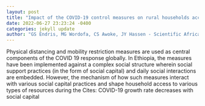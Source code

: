 ```yaml
--- 
layout: post 
title: "Impact of the COVID-19 control measures on rural households access to social capital for mobilizing resources in Eastern Ethiopia" 
date: 2022-06-27 23:23:24 -0400 
categories: jekyll update 
author: "GS Endris, MG Wordofa, CS Awoke, JY Hassen - Scientific African, 2022" 
--- 
```

Physical distancing and mobility restriction measures are used as central components of the COVID 19 response globally. In Ethiopia, the measures have been implemented against a complex social structure wherein social support practices (in the form of social capital) and daily social interactions are embedded. However, the mechanism of how such measures interact with various social capital practices and shape household access to various types of resources during the Cites: COVID-19 growth rate decreases with social capital